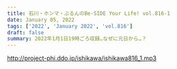 ```yaml
---
title: 石川・ホンマ・ぶるんのBe-SIDE Your Life! vol.816-1
date: January 05, 2022
tags: ['2022', 'January 2022', 'vol.816']
draft: false
summary: 2022年1月1日19時ごろ収録…なぜに元日から…？
---
```


http://project-phi.ddo.jp/ishikawa/ishikawa816_1.mp3
